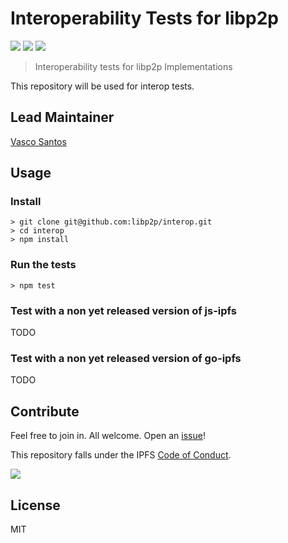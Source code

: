 # Interoperability Tests for libp2p

[![](https://img.shields.io/badge/made%20by-Protocol%20Labs-blue.svg?style=flat-square)](https://protocol.ai/)
[![](https://img.shields.io/badge/project-libp2p-yellow.svg?style=flat-square)](http://libp2p.io/)
[![](https://img.shields.io/badge/freenode-%23ipfs-blue.svg?style=flat-square)](http://webchat.freenode.net/?channels=%23libp2p)

> Interoperability tests for libp2p Implementations

This repository will be used for interop tests.

## Lead Maintainer

[Vasco Santos](https://github.com/vasco-santos)

## Usage

### Install

```
> git clone git@github.com:libp2p/interop.git
> cd interop
> npm install
```

### Run the tests

```
> npm test
```

### Test with a non yet released version of js-ipfs

TODO

### Test with a non yet released version of go-ipfs

TODO

## Contribute

Feel free to join in. All welcome. Open an [issue](https://github.com/ipfs/ipfs-interop/issues)!

This repository falls under the IPFS [Code of Conduct](https://github.com/ipfs/community/blob/master/code-of-conduct.md).

[![](https://cdn.rawgit.com/jbenet/contribute-ipfs-gif/master/img/contribute.gif)](https://github.com/ipfs/community/blob/master/contributing.md)

## License

MIT
